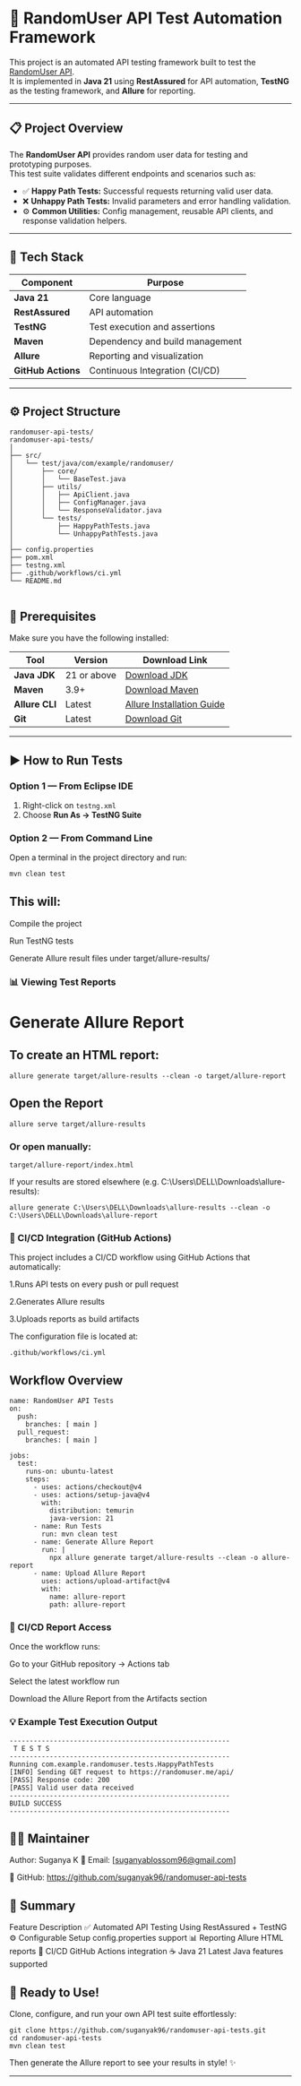 # 🧪 RandomUser API Test Automation Framework

This project is an automated API testing framework built to test the [RandomUser API](https://randomuser.me/).  
It is implemented in **Java 21** using **RestAssured** for API automation, **TestNG** as the testing framework, and **Allure** for reporting.

---

## 📋 Project Overview

The **RandomUser API** provides random user data for testing and prototyping purposes.  
This test suite validates different endpoints and scenarios such as:

- ✅ **Happy Path Tests:** Successful requests returning valid user data.  
- ❌ **Unhappy Path Tests:** Invalid parameters and error handling validation.  
- ⚙️ **Common Utilities:** Config management, reusable API clients, and response validation helpers.

---

## 🧩 Tech Stack

| Component | Purpose |
|------------|----------|
| **Java 21** | Core language |
| **RestAssured** | API automation |
| **TestNG** | Test execution and assertions |
| **Maven** | Dependency and build management |
| **Allure** | Reporting and visualization |
| **GitHub Actions** | Continuous Integration (CI/CD) |

---

## ⚙️ Project Structure

```
randomuser-api-tests/
randomuser-api-tests/
│
├── src/
│   └── test/java/com/example/randomuser/
│       ├── core/
│       │   └── BaseTest.java
│       ├── utils/
│       │   ├── ApiClient.java
│       │   ├── ConfigManager.java
│       │   └── ResponseValidator.java
│       └── tests/
│           ├── HappyPathTests.java
│           └── UnhappyPathTests.java
│
├── config.properties
├── pom.xml
├── testng.xml
├── .github/workflows/ci.yml
└── README.md


```

## 🧾 Prerequisites

Make sure you have the following installed:

| Tool | Version | Download Link |
|------|----------|----------------|
| **Java JDK** | 21 or above | [Download JDK](https://adoptium.net/) |
| **Maven** | 3.9+ | [Download Maven](https://maven.apache.org/download.cgi) |
| **Allure CLI** | Latest | [Allure Installation Guide](https://docs.qameta.io/allure/#_installing_a_commandline) |
| **Git** | Latest | [Download Git](https://git-scm.com/downloads) |

---

## ▶️ How to Run Tests

### Option 1 — From Eclipse IDE

1. Right-click on `testng.xml`  
2. Choose **Run As → TestNG Suite**

### Option 2 — From Command Line

Open a terminal in the project directory and run:

```bash
mvn clean test
```

## This will:

Compile the project

Run TestNG tests

Generate Allure result files under target/allure-results/

### 📊 Viewing Test Reports

# Generate Allure Report

## To create an HTML report:
```
allure generate target/allure-results --clean -o target/allure-report
```
## Open the Report

```
allure serve target/allure-results
```

### Or open manually:

```
target/allure-report/index.html
```

If your results are stored elsewhere (e.g. C:\Users\DELL\Downloads\allure-results):

```
allure generate C:\Users\DELL\Downloads\allure-results --clean -o C:\Users\DELL\Downloads\allure-report
```

### 🚀 CI/CD Integration (GitHub Actions)

This project includes a CI/CD workflow using GitHub Actions that automatically:

1.Runs API tests on every push or pull request

2.Generates Allure results

3.Uploads reports as build artifacts

The configuration file is located at:
```
.github/workflows/ci.yml
```

## Workflow Overview
```
name: RandomUser API Tests
on:
  push:
    branches: [ main ]
  pull_request:
    branches: [ main ]

jobs:
  test:
    runs-on: ubuntu-latest
    steps:
      - uses: actions/checkout@v4
      - uses: actions/setup-java@v4
        with:
          distribution: temurin
          java-version: 21
      - name: Run Tests
        run: mvn clean test
      - name: Generate Allure Report
        run: |
          npx allure generate target/allure-results --clean -o allure-report
      - name: Upload Allure Report
        uses: actions/upload-artifact@v4
        with:
          name: allure-report
          path: allure-report
```

### 📂 CI/CD Report Access

Once the workflow runs:

Go to your GitHub repository → Actions tab

Select the latest workflow run

Download the Allure Report from the Artifacts section

### 💡 Example Test Execution Output
```
-------------------------------------------------------
 T E S T S
-------------------------------------------------------
Running com.example.randomuser.tests.HappyPathTests
[INFO] Sending GET request to https://randomuser.me/api/
[PASS] Response code: 200
[PASS] Valid user data received
-------------------------------------------------------
BUILD SUCCESS
-------------------------------------------------------
```

## 👩‍💻 Maintainer

Author: Suganya K
📧 Email: [suganyablossom96@gmail.com]

🔗 GitHub: https://github.com/suganyak96/randomuser-api-tests

## 🏁 Summary
Feature	Description
✅ Automated API Testing	Using RestAssured + TestNG
⚙️ Configurable Setup	config.properties support
📊 Reporting	Allure HTML reports
🔁 CI/CD	GitHub Actions integration
☕ Java 21	Latest Java features supported

## 🎉 Ready to Use!

Clone, configure, and run your own API test suite effortlessly:
```
git clone https://github.com/suganyak96/randomuser-api-tests.git
cd randomuser-api-tests
mvn clean test
```

Then generate the Allure report to see your results in style! ✨


---

